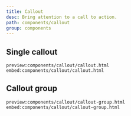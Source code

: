 ```yaml
---
title: Callout
desc: Bring attention to a call to action.
path: components/callout
group: components
---
```


## Single callout
`preview:components/callout/callout.html`
`embed:components/callout/callout.html`


## Callout group
`preview:components/callout/callout-group.html`
`embed:components/callout/callout-group.html`
